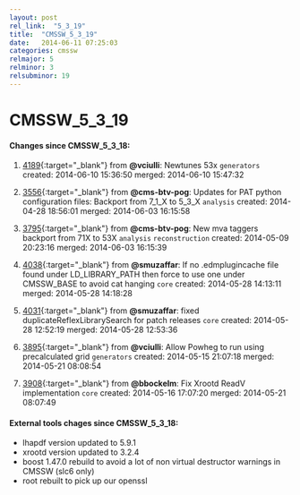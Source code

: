```yaml
---
layout: post
rel_link:  "5_3_19"
title:  "CMSSW_5_3_19"
date:   2014-06-11 07:25:03
categories: cmssw
relmajor: 5
relminor: 3
relsubminor: 19
---
```


# CMSSW_5_3_19
#### Changes since CMSSW_5_3_18:

1. [4189](http://github.com/cms-sw/cmssw/pull/4189){:target="_blank"}  from **@vciulli**: Newtunes 53x `generators`  created: 2014-06-10 15:36:50 merged: 2014-06-10 15:47:32

2. [3556](http://github.com/cms-sw/cmssw/pull/3556){:target="_blank"}  from **@cms-btv-pog**: Updates for PAT python configuration files: Backport from 7_1_X to 5_3_X `analysis`  created: 2014-04-28 18:56:01 merged: 2014-06-03 16:15:58

3. [3795](http://github.com/cms-sw/cmssw/pull/3795){:target="_blank"}  from **@cms-btv-pog**: New mva taggers backport from 71X to 53X `analysis`  `reconstruction`  created: 2014-05-09 20:23:16 merged: 2014-06-03 16:15:39

4. [4038](http://github.com/cms-sw/cmssw/pull/4038){:target="_blank"}  from **@smuzaffar**: If no .edmplugincache file found under LD_LIBRARY_PATH then force to use one under CMSSW_BASE to avoid cat hanging `core`  created: 2014-05-28 14:13:11 merged: 2014-05-28 14:18:28

5. [4031](http://github.com/cms-sw/cmssw/pull/4031){:target="_blank"}  from **@smuzaffar**: fixed duplicateReflexLibrarySearch for patch releases `core`  created: 2014-05-28 12:52:19 merged: 2014-05-28 12:53:36

6. [3895](http://github.com/cms-sw/cmssw/pull/3895){:target="_blank"}  from **@vciulli**: Allow Powheg to run using precalculated grid  `generators`  created: 2014-05-15 21:07:18 merged: 2014-05-21 08:08:54

7. [3908](http://github.com/cms-sw/cmssw/pull/3908){:target="_blank"}  from **@bbockelm**: Fix Xrootd ReadV implementation `core`  created: 2014-05-16 17:07:20 merged: 2014-05-21 08:07:49

#### External tools chages since CMSSW_5_3_18:
- lhapdf version updated to 5.9.1
- xrootd version updated to 3.2.4
- boost 1.47.0 rebuild to avoid a lot of non virtual destructor warnings in CMSSW (slc6 only)
- root rebuilt to pick up our openssl
